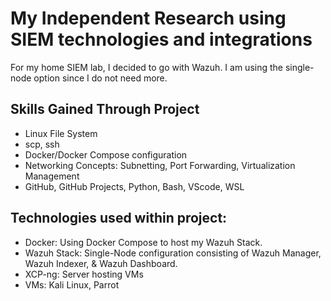 # My Independent Research using SIEM technologies and integrations
For my home SIEM lab, I decided to go with Wazuh. I am using the single-node option since I do not need more.

## Skills Gained Through Project
- Linux File System
- scp, ssh
- Docker/Docker Compose configuration
- Networking Concepts: Subnetting, Port Forwarding, Virtualization Management
- GitHub, GitHub Projects, Python, Bash, VScode, WSL

## Technologies used within project:
- Docker: Using Docker Compose to host my Wazuh Stack.
- Wazuh Stack: Single-Node configuration consisting of Wazuh Manager, Wazuh Indexer, & Wazuh Dashboard.
- XCP-ng: Server hosting VMs
- VMs: Kali Linux, Parrot
